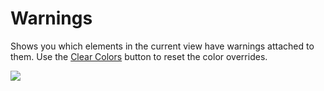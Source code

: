 # Warnings

Shows you which elements in the current view have warnings attached to them. Use the [Clear Colors](../../Clear.pushbutton/README.md) button to reset the color overrides.

![](https://media.giphy.com/media/J7Xz2i3IZOzowZBOuG/giphy.gif)
